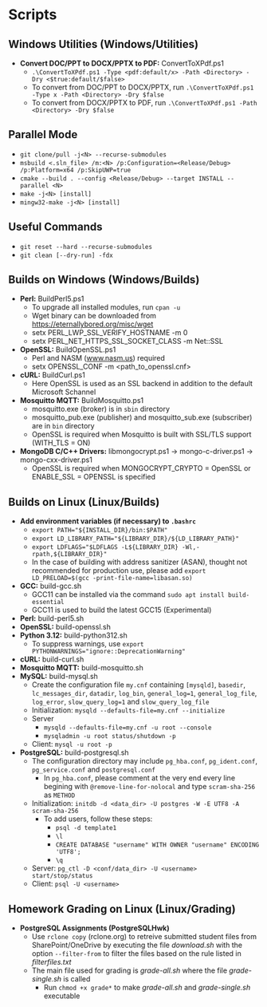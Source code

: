 # Scripts

## Windows Utilities (Windows/Utilities)
* **Convert DOC/PPT to DOCX/PPTX to PDF:** ConvertToXPdf.ps1
  - ```.\ConvertToXPdf.ps1 -Type <pdf:default/x> -Path <Directory> -Dry <$true:default/$false>```
  - To convert from DOC/PPT to DOCX/PPTX, run ```.\ConvertToXPdf.ps1 -Type x -Path <Directory> -Dry $false```
  - To convert from DOCX/PPTX to PDF, run ```.\ConvertToXPdf.ps1 -Path <Directory> -Dry $false```
    
## Parallel Mode
* ```git clone/pull -j<N> --recurse-submodules```
* ```msbuild <.sln_file> /m:<N> /p:Configuration=<Release/Debug> /p:Platform=x64 /p:SkipUWP=true```
* ```cmake --build . --config <Release/Debug> --target INSTALL --parallel <N>```
* ```make -j<N> [install]```
* ```mingw32-make -j<N> [install]```

## Useful Commands
* ```git reset --hard --recurse-submodules```
* ```git clean [--dry-run] -fdx```

## Builds on Windows (Windows/Builds)
* **Perl:** BuildPerl5.ps1
  - To upgrade all installed modules, run ```cpan -u```
  - Wget binary can be downloaded from https://eternallybored.org/misc/wget
  - setx PERL_LWP_SSL_VERIFY_HOSTNAME -m 0
  - setx PERL_NET_HTTPS_SSL_SOCKET_CLASS -m Net::SSL
* **OpenSSL:** BuildOpenSSL.ps1
  - Perl and NASM (www.nasm.us) required
  - setx OPENSSL_CONF -m <path_to_openssl.cnf>
* **cURL:** BuildCurl.ps1
  - Here OpenSSL is used as an SSL backend in addition to the default Microsoft Schannel
* **Mosquitto MQTT:** BuildMosquitto.ps1
  - mosquitto.exe (broker) is in ```sbin``` directory
  - mosquitto_pub.exe (publisher) and mosquitto_sub.exe (subscriber) are in ```bin``` directory
  - OpenSSL is required when Mosquitto is built with SSL/TLS support (WITH_TLS = ON)
* **MongoDB C/C++ Drivers:** libmongocrypt.ps1 &rarr; mongo-c-driver.ps1 &rarr; mongo-cxx-driver.ps1
  - OpenSSL is required when MONGOCRYPT_CRYPTO = OpenSSL or ENABLE_SSL = OPENSSL is specified

## Builds on Linux (Linux/Builds)
* **Add environment variables (if necessary) to ```.bashrc```**
  - ```export PATH="${INSTALL_DIR}/bin:$PATH"```
  - ```export LD_LIBRARY_PATH="${LIBRARY_DIR}/${LD_LIBRARY_PATH}"```
  - ```export LDFLAGS="$LDFLAGS -L${LIBRARY_DIR} -Wl,-rpath,${LIBRARY_DIR}"```
  - In the case of building with address sanitizer (ASAN), thought not recommended for production use, please add ```export LD_PRELOAD=$(gcc -print-file-name=libasan.so)```
* **GCC:** build-gcc.sh
  - GCC11 can be installed via the command ```sudo apt install build-essential```
  - GCC11 is used to build the latest GCC15 (Experimental)
* **Perl:** build-perl5.sh
* **OpenSSL:** build-openssl.sh
* **Python 3.12:** build-python312.sh
  - To suppress warnings, use ```export PYTHONWARNINGS="ignore::DeprecationWarning"```
* **cURL:** build-curl.sh
* **Mosquitto MQTT:** build-mosquitto.sh
* **MySQL:** build-mysql.sh
  - Create the configuration file ```my.cnf``` containing ```[mysqld]```, ```basedir```, ```lc_messages_dir```, ```datadir```, ```log_bin```, ```general_log=1```, ```general_log_file```, ```log_error```, ```slow_query_log=1``` and ```slow_query_log_file```
  - Initialization: ```mysqld --defaults-file=my.cnf --initialize```
  - Server
    * ```mysqld --defaults-file=my.cnf -u root --console```
    * ```mysqladmin -u root status/shutdown -p```
  - Client: ```mysql -u root -p```
* **PostgreSQL:** build-postgresql.sh
  - The configuration directory may include ```pg_hba.conf```, ```pg_ident.conf```, ```pg_service.conf``` and ```postgresql.conf```
    * In ```pg_hba.conf```, please comment at the very end every line begining with ```@remove-line-for-nolocal``` and type ```scram-sha-256``` as ```METHOD```
  - Initialization: ```initdb -d <data_dir> -U postgres -W -E UTF8 -A scram-sha-256```
    * To add users, follow these steps:
      - ```psql -d template1```
      - ```\l```
      - ```CREATE DATABASE "username" WITH OWNER "username" ENCODING 'UTF8';```
      - ```\q```
  - Server: ```pg_ctl -D <conf/data_dir> -U <username> start/stop/status```
  - Client: ```psql -U <username>```

## Homework Grading on Linux (Linux/Grading)
* **PostgreSQL Assignments (PostgreSQLHwk)** 
  - Use ```rclone copy``` (rclone.org) to retreive submitted student files from SharePoint/OneDrive by executing the file <em>download.sh</em> with the option ```--filter-from``` to filter the files based on the rule listed in <em>filterfiles.txt</em>
  - The main file used for grading is <em>grade-all.sh</em> where the file <em>grade-single.sh</em> is called
    * Run ```chmod +x grade*``` to make <em>grade-all.sh</em> and <em>grade-single.sh</em> executable
